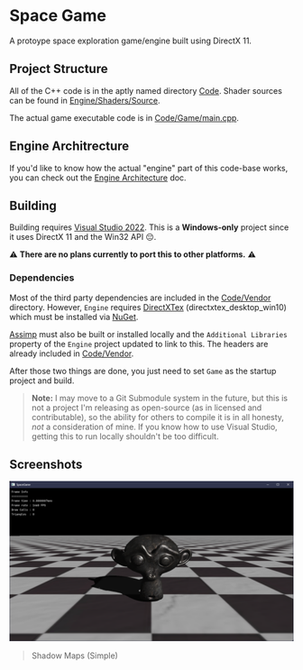 ﻿# Space Game

A protoype space exploration game/engine built using DirectX 11.

## Project Structure

All of the C++ code is in the aptly named directory [Code](Code). Shader sources can be found in [Engine/Shaders/Source](Engine/Shaders/Source).

The actual game executable code is in [Code/Game/main.cpp](Code/Game/main.cpp).

## Engine Architrecture

If you'd like to know how the actual "engine" part of this code-base works, you can check out the [Engine Architecture](Docs/Engine-Architecture.md) doc.

## Building

Building requires [Visual Studio 2022](https://visualstudio.microsoft.com/vs/). This is a **Windows-only** project since it uses DirectX 11 and the Win32 API 😔.

⚠️ **There are no plans currently to port this to other platforms.** ⚠️

### Dependencies

Most of the third party dependencies are included in the [Code/Vendor](Code/Vendor) directory.
However, `Engine` requires [DirectXTex](https://github.com/microsoft/DirectXTex) (directxtex_desktop_win10) which must be installed via [NuGet](https://www.nuget.org/).

[Assimp](https://github.com/assimp/assimp) must also be built or installed locally and the `Additional Libraries` property of the `Engine` project updated to link to this. The headers
are already included in [Code/Vendor](Code/Vendor).

After those two things are done, you just need to set `Game` as the startup project and build.

> **Note:** I may move to a Git Submodule system in the future, but this is not a project I'm releasing as open-source (as in licensed and contributable), so the ability for others to compile it is in all honesty, *not* a consideration of mine. If you know how to use Visual Studio, getting this to run locally shouldn't be too difficult.

## Screenshots

![](Docs/ShadowMaps.png)
> Shadow Maps (Simple)
